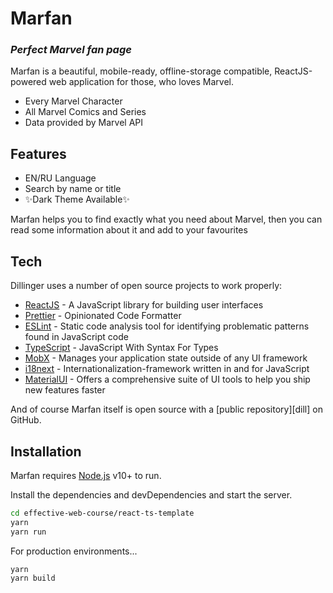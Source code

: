 # Marfan
### _Perfect Marvel fan page_

Marfan is a beautiful, mobile-ready, offline-storage compatible,
ReactJS-powered web application for those, who loves Marvel.

- Every Marvel Character
- All Marvel Comics and Series
- Data provided by Marvel API

## Features

- EN/RU Language
- Search by name or title
- ✨Dark Theme Available✨


Marfan helps you to find exactly what you need about Marvel, then you can read some information about it and add to your favourites

## Tech

Dillinger uses a number of open source projects to work properly:

- [ReactJS](https://reactjs.org/) - A JavaScript library for building user interfaces
- [Prettier](https://prettier.io/) - Opinionated Code Formatter
- [ESLint](https://eslint.org/) - Static code analysis tool for identifying problematic patterns found in JavaScript code
- [TypeScript](https://www.typescriptlang.org/) - JavaScript With Syntax For Types
- [MobX](https://mobx.js.org/) - Manages your application state outside of any UI framework
- [i18next](https://www.i18next.com/) - Internationalization-framework written in and for JavaScript
- [MaterialUI](https://mui.com/) - Offers a comprehensive suite of UI tools to help you ship new features faster

And of course Marfan itself is open source with a [public repository][dill] on GitHub.

## Installation

Marfan requires [Node.js](https://nodejs.org/) v10+ to run.

Install the dependencies and devDependencies and start the server.

```sh
cd effective-web-course/react-ts-template
yarn
yarn run
```

For production environments...

```sh
yarn
yarn build
```
